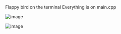 Flappy bird on the terminal
Everything is on main.cpp

![image](https://github.com/D-Vspec/Terminally-Flapping/assets/66212501/ba3d4816-cbc3-42ab-b6f2-8ddad14cc072)

![image](https://github.com/D-Vspec/Terminally-Flapping/assets/66212501/c27d6610-5257-4e67-9759-58b3b55d260c)
